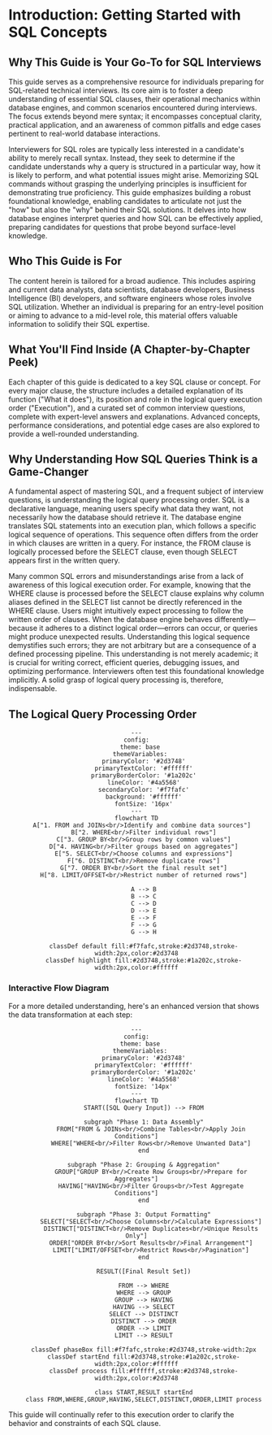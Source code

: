 # Introduction: Getting Started with SQL Concepts

## Why This Guide is Your Go-To for SQL Interviews

This guide serves as a comprehensive resource for individuals preparing for SQL-related technical interviews. Its core aim is to foster a deep understanding of essential SQL clauses, their operational mechanics within database engines, and common scenarios encountered during interviews. The focus extends beyond mere syntax; it encompasses conceptual clarity, practical application, and an awareness of common pitfalls and edge cases pertinent to real-world database interactions.

Interviewers for SQL roles are typically less interested in a candidate's ability to merely recall syntax. Instead, they seek to determine if the candidate understands why a query is structured in a particular way, how it is likely to perform, and what potential issues might arise. Memorizing SQL commands without grasping the underlying principles is insufficient for demonstrating true proficiency. This guide emphasizes building a robust foundational knowledge, enabling candidates to articulate not just the "how" but also the "why" behind their SQL solutions. It delves into how database engines interpret queries and how SQL can be effectively applied, preparing candidates for questions that probe beyond surface-level knowledge.

## Who This Guide is For

The content herein is tailored for a broad audience. This includes aspiring and current data analysts, data scientists, database developers, Business Intelligence (BI) developers, and software engineers whose roles involve SQL utilization. Whether an individual is preparing for an entry-level position or aiming to advance to a mid-level role, this material offers valuable information to solidify their SQL expertise.

## What You'll Find Inside (A Chapter-by-Chapter Peek)

Each chapter of this guide is dedicated to a key SQL clause or concept. For every major clause, the structure includes a detailed explanation of its function ("What it does"), its position and role in the logical query execution order ("Execution"), and a curated set of common interview questions, complete with expert-level answers and explanations. Advanced concepts, performance considerations, and potential edge cases are also explored to provide a well-rounded understanding.

## Why Understanding How SQL Queries Think is a Game-Changer

A fundamental aspect of mastering SQL, and a frequent subject of interview questions, is understanding the logical query processing order. SQL is a declarative language, meaning users specify what data they want, not necessarily how the database should retrieve it. The database engine translates SQL statements into an execution plan, which follows a specific logical sequence of operations. This sequence often differs from the order in which clauses are written in a query. For instance, the FROM clause is logically processed before the SELECT clause, even though SELECT appears first in the written query.

Many common SQL errors and misunderstandings arise from a lack of awareness of this logical execution order. For example, knowing that the WHERE clause is processed before the SELECT clause explains why column aliases defined in the SELECT list cannot be directly referenced in the WHERE clause. Users might intuitively expect processing to follow the written order of clauses. When the database engine behaves differently—because it adheres to a distinct logical order—errors can occur, or queries might produce unexpected results. Understanding this logical sequence demystifies such errors; they are not arbitrary but are a consequence of a defined processing pipeline. This understanding is not merely academic; it is crucial for writing correct, efficient queries, debugging issues, and optimizing performance. Interviewers often test this foundational knowledge implicitly. A solid grasp of logical query processing is, therefore, indispensable.

## The Logical Query Processing Order

<div align="center">

```mermaid
---
config:
  theme: base
  themeVariables:
    primaryColor: '#2d3748'
    primaryTextColor: '#ffffff'
    primaryBorderColor: '#1a202c'
    lineColor: '#4a5568'
    secondaryColor: '#f7fafc'
    background: '#ffffff'
    fontSize: '16px'
---
flowchart TD
    A["1. FROM and JOINs<br/>Identify and combine data sources"] 
    B["2. WHERE<br/>Filter individual rows"]
    C["3. GROUP BY<br/>Group rows by common values"]
    D["4. HAVING<br/>Filter groups based on aggregates"]
    E["5. SELECT<br/>Choose columns and expressions"]
    F["6. DISTINCT<br/>Remove duplicate rows"]
    G["7. ORDER BY<br/>Sort the final result set"]
    H["8. LIMIT/OFFSET<br/>Restrict number of returned rows"]
    
    A --> B
    B --> C
    C --> D
    D --> E
    E --> F
    F --> G
    G --> H
    
    classDef default fill:#f7fafc,stroke:#2d3748,stroke-width:2px,color:#2d3748
    classDef highlight fill:#2d3748,stroke:#1a202c,stroke-width:2px,color:#ffffff
```

</div>

### Interactive Flow Diagram

For a more detailed understanding, here's an enhanced version that shows the data transformation at each step:

<div align="center">

```mermaid
---
config:
  theme: base
  themeVariables:
    primaryColor: '#2d3748'
    primaryTextColor: '#ffffff'
    primaryBorderColor: '#1a202c'
    lineColor: '#4a5568'
    fontSize: '14px'
---
flowchart TD
    START([SQL Query Input]) --> FROM
    
    subgraph "Phase 1: Data Assembly"
        FROM["FROM & JOINs<br/>Combine Tables<br/>Apply Join Conditions"]
        WHERE["WHERE<br/>Filter Rows<br/>Remove Unwanted Data"]
    end
    
    subgraph "Phase 2: Grouping & Aggregation"
        GROUP["GROUP BY<br/>Create Row Groups<br/>Prepare for Aggregates"]
        HAVING["HAVING<br/>Filter Groups<br/>Test Aggregate Conditions"]
    end
    
    subgraph "Phase 3: Output Formatting"
        SELECT["SELECT<br/>Choose Columns<br/>Calculate Expressions"]
        DISTINCT["DISTINCT<br/>Remove Duplicates<br/>Unique Results Only"]
        ORDER["ORDER BY<br/>Sort Results<br/>Final Arrangement"]
        LIMIT["LIMIT/OFFSET<br/>Restrict Rows<br/>Pagination"]
    end
    
    RESULT([Final Result Set])
    
    FROM --> WHERE
    WHERE --> GROUP
    GROUP --> HAVING
    HAVING --> SELECT
    SELECT --> DISTINCT
    DISTINCT --> ORDER
    ORDER --> LIMIT
    LIMIT --> RESULT
    
    classDef phaseBox fill:#f7fafc,stroke:#2d3748,stroke-width:2px
    classDef startEnd fill:#2d3748,stroke:#1a202c,stroke-width:2px,color:#ffffff
    classDef process fill:#ffffff,stroke:#2d3748,stroke-width:2px,color:#2d3748
    
    class START,RESULT startEnd
    class FROM,WHERE,GROUP,HAVING,SELECT,DISTINCT,ORDER,LIMIT process
```

</div>

This guide will continually refer to this execution order to clarify the behavior and constraints of each SQL clause.